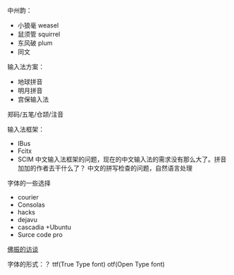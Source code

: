 中州韵：
+	小狼毫 weasel
+	鼠须管 squirrel
+	东风破 plum
+	同文

输入法方案：
+ 地球拼音
+ 明月拼音
+ 宫保输入法

郑码/五笔/仓颉/注音


输入法框架：
+ IBus
+ Fcitx
+ SCIM
中文输入法框架的问题，现在的中文输入法的需求没有那么大了。拼音加加的作者去干什么了？
中文的拼写检查的问题，自然语言处理

字体的一些选择
+ courier
+ Consolas
+ hacks
+ dejavu 
+ cascadia 
+Ubuntu
+ Surce code pro

[佛振的访谈](https://segmentfault.com/a/1190000002424698)


字体的形式：？
ttf(True Type font)
otf(Open Type font)

